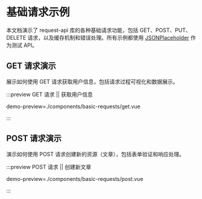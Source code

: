 # 基础请求示例

本文档演示了 request-api 库的各种基础请求功能，包括 GET、POST、PUT、DELETE 请求，以及缓存机制和错误处理。所有示例都使用 [JSONPlaceholder](https://jsonplaceholder.typicode.com/) 作为测试 API。

## GET 请求演示

展示如何使用 GET 请求获取用户信息，包括请求过程可视化和数据展示。

:::preview GET 请求 || 获取用户信息

demo-preview=./components/basic-requests/get.vue

:::

## POST 请求演示

演示如何使用 POST 请求创建新的资源（文章），包括表单验证和响应处理。

:::preview POST 请求 || 创建新文章

demo-preview=./components/basic-requests/post.vue

:::
